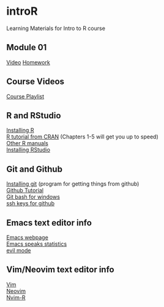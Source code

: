 # introR

Learning Materials for Intro to R course

## Module 01

[Video](https://youtu.be/9Psu77Zo8V8)
[Homework](homework/homework01_ames.R)

## Course Videos

[Course Playlist](https://www.youtube.com/@AverageJoeStats/playlists)


## R and RStudio

[Installing R](https://cran.r-project.org/)   
[R tutorial from CRAN](https://cran.r-project.org/doc/manuals/R-intro.pdf) (Chapters 1-5 will get you up to speed)  
[Other R manuals](https://cran.r-project.org/manuals.html)   
[Installing RStudio](https://posit.co/download/rstudio-desktop/)  

## Git and Github

[Installing git](https://git-scm.com/book/en/v2/Getting-Started-Installing-Git) (program for getting things from github)  
[Github Tutorial](https://www.youtube.com/watch?v=0fKg7e37bQE)  
[Git bash for windows](https://www.atlassian.com/git/tutorials/git-bash)   
[ssh keys for github](https://docs.github.com/en/enterprise-server@3.3/authentication/connecting-to-github-with-ssh/checking-for-existing-ssh-keys)   

## Emacs text editor info

[Emacs webpage](https://www.gnu.org/software/emacs/)   
[Emacs speaks statistics](https://ess.r-project.org/)   
[evil mode](https://github.com/emacs-evil/evil)   

## Vim/Neovim text editor info

[Vim](https://www.vim.org/)   
[Neovim](https://neovim.io/)   
[Nvim-R](https://github.com/jalvesaq/Nvim-R)   



